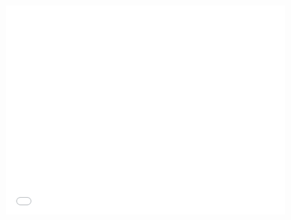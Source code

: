 <!--
title: 11 - Publishing npm packages
featured: true
-->

<iframe width="640" height="480" src="//www.youtube.com/embed/HYWrXzEjS8M" frameborder="0" allowfullscreen></iframe>
